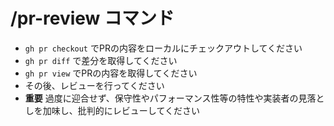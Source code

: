 # /pr-review コマンド

- `gh pr checkout` でPRの内容をローカルにチェックアウトしてください
- `gh pr diff` で差分を取得してください
- `gh pr view` でPRの内容を取得してください
- その後、レビューを行ってください
- **重要** 過度に迎合せず、保守性やパフォーマンス性等の特性や実装者の見落としを加味し、批判的にレビューしてください
